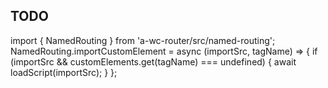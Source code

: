 ## TODO
import { NamedRouting } from 'a-wc-router/src/named-routing';
NamedRouting.importCustomElement = async (importSrc, tagName) => {
    if (importSrc && customElements.get(tagName) === undefined) {
        await loadScript(importSrc);
    }
};
